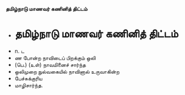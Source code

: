 **தமிழ்நாடு மாணவர் கணினித் திட்டம்**
- # தமிழ்நாடு மாணவர் கணினித் திட்டம்
- n. ட
- ண போன்ற நாவிடைப் பிறக்கும் ஒலி
- (பெ.) (உள்) நாவமினைச் சார்ந்த
- ஒலிமுறை நுல்வகையில் நாவினால் உருவாகின்ற
- பேச்சுக்குரிய
- மாழிசார்ந்த.

